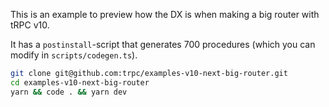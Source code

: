 This is an example to preview how the DX is when making a big router with tRPC v10.

It has a `postinstall`-script that generates 700 procedures (which you can modify in `scripts/codegen.ts`).

```bash
git clone git@github.com:trpc/examples-v10-next-big-router.git
cd examples-v10-next-big-router
yarn && code . && yarn dev
```

